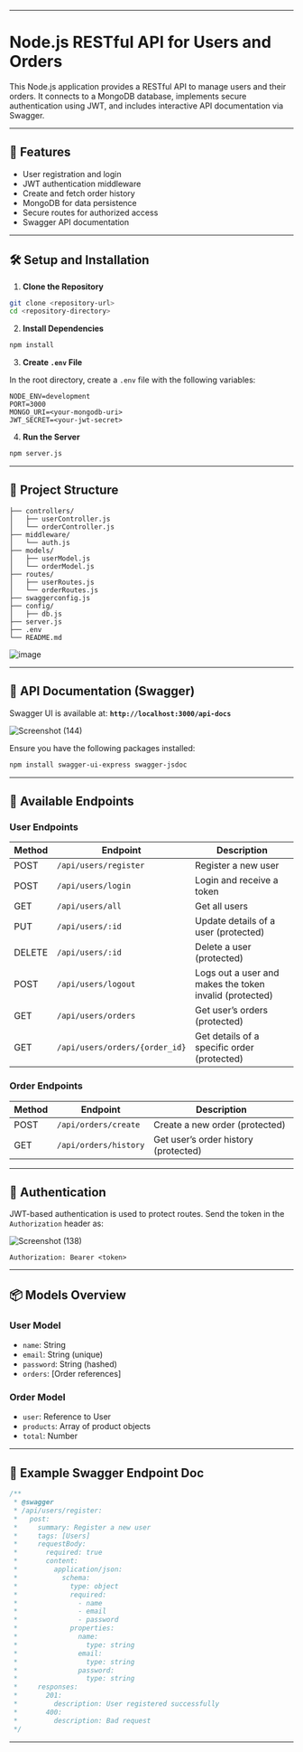 
---

# Node.js RESTful API for Users and Orders

This Node.js application provides a RESTful API to manage users and their orders. It connects to a MongoDB database, implements secure authentication using JWT, and includes interactive API documentation via Swagger.

---

## 🚀 Features

* User registration and login
* JWT authentication middleware
* Create and fetch order history
* MongoDB for data persistence
* Secure routes for authorized access
* Swagger API documentation

---

## 🛠️ Setup and Installation

1. **Clone the Repository**

```bash
git clone <repository-url>
cd <repository-directory>
```

2. **Install Dependencies**

```bash
npm install
```

3. **Create `.env` File**

In the root directory, create a `.env` file with the following variables:

```
NODE_ENV=development
PORT=3000
MONGO_URI=<your-mongodb-uri>
JWT_SECRET=<your-jwt-secret>
```

4. **Run the Server**

```bash
npm server.js
```

---

## 📁 Project Structure

```
├── controllers/
│   ├── userController.js
│   └── orderController.js
├── middleware/
│   └── auth.js
├── models/
│   ├── userModel.js
│   └── orderModel.js
├── routes/
│   ├── userRoutes.js
│   └── orderRoutes.js
├── swaggerconfig.js
├── config/
│   ├── db.js
├── server.js
├── .env
└── README.md
```

![image](https://github.com/user-attachments/assets/951e8644-f6a2-4b9a-b81c-7ed3ebb1a9c6)

---

## 📄 API Documentation (Swagger)

Swagger UI is available at:
**`http://localhost:3000/api-docs`**


![Screenshot (144)](https://github.com/user-attachments/assets/0d08de48-9db7-428d-82c4-2d43c2d0687a)



Ensure you have the following packages installed:

```bash
npm install swagger-ui-express swagger-jsdoc
```

---

## 🧩 Available Endpoints

### User Endpoints

| Method | Endpoint              | Description               |
| ------ | --------------------- | ------------------------- |
| POST   | `/api/users/register` | Register a new user       |
| POST   | `/api/users/login`    | Login and receive a token |
| GET    | `/api/users/all`         | Get all users |
| PUT    | `/api/users/:id`         | Update details of a user (protected) |
| DELETE    | `/api/users/:id`         | Delete a user (protected) |
| POST   | `/api/users/logout`         | Logs out a user and makes the token invalid (protected) |
| GET    | `/api/users/orders` | Get user’s orders (protected) |
| GET    | `/api/users/orders/{order_id}` | Get details of a specific order (protected) |

### Order Endpoints

| Method | Endpoint              | Description                          |
| ------ | --------------------- | ------------------------------------ |
| POST   | `/api/orders/create`  | Create a new order (protected)       |
| GET    | `/api/orders/history` | Get user’s order history (protected) |

---

## 🔐 Authentication

JWT-based authentication is used to protect routes. Send the token in the `Authorization` header as:


![Screenshot (138)](https://github.com/user-attachments/assets/8a5a72d5-845b-4349-9ef1-964d379a2667)


```
Authorization: Bearer <token>
```

---

## 📦 Models Overview

### User Model

* `name`: String
* `email`: String (unique)
* `password`: String (hashed)
* `orders`: \[Order references]

### Order Model

* `user`: Reference to User
* `products`: Array of product objects
* `total`: Number

---

## 🧪 Example Swagger Endpoint Doc

```js
/**
 * @swagger
 * /api/users/register:
 *   post:
 *     summary: Register a new user
 *     tags: [Users]
 *     requestBody:
 *       required: true
 *       content:
 *         application/json:
 *           schema:
 *             type: object
 *             required:
 *               - name
 *               - email
 *               - password
 *             properties:
 *               name:
 *                 type: string
 *               email:
 *                 type: string
 *               password:
 *                 type: string
 *     responses:
 *       201:
 *         description: User registered successfully
 *       400:
 *         description: Bad request
 */
```

---


